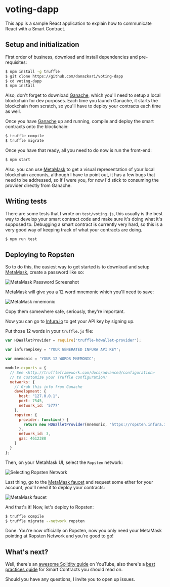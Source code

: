 # voting-dapp

This app is a sample React application to explain how to communicate React with a Smart Contract.


## Setup and initialization

First order of business, download and install dependencies and pre-requisites:

```bash
$ npm install -g truffle
$ git clone https://github.com/danazkari/voting-dapp
$ cd voting-dapp
$ npm install
```

Also, don't forget to download [Ganache], which you'll need to setup a local blockchain for dev
purposes. Each time you launch Ganache, it starts the blockchain from scratch, so you'll have to
deploy your contracts each time as well.

Once you have [Ganache] up and running, compile and deploy the smart contracts onto the blockchain:

```bash
$ truffle compile
$ truffle migrate
```

Once you have that ready, all you need to do now is run the front-end:

```bash
$ npm start
```

Also, you can use [MetaMask] to get a visual representation of your local blockchain accounts,
although I have to point out, it has a few bugs that need to be addressed, so If I were you,
for now I'd stick to consuming the provider directly from Ganache.

## Writing tests

There are some tests that I wrote on `test/voting.js`, this usually is the best way to develop your
smart contract code and make sure it's doing what it's supposed to. Debugging a smart contract is
currently very hard, so this is a very good way of keeping track of what your contracts are doing.

```bash
$ npm run test
```

## Deploying to Ropsten

So to do this, the easiest way to get started is to download and setup [MetaMask], create a password
like so:

![MetaMask Password Screenshot][metamask-password]

MetaMask will give you a 12 word mnemonic which you'll need to save:

![MetaMask mnemonic][metamask-mnemonic]

Copy them somewhere safe, seriously, they're important.

Now you can go to [Infura.io] to get your API key by signing up.

Put those 12 words in your `truffle.js` file:

```javascript
var HDWalletProvider = require('truffle-hdwallet-provider');

var infuraApiKey = 'YOUR GENERATED INFURA API KEY';

var mnemonic = 'YOUR 12 WORDS MNEMONIC';

module.exports = {
  // See <http://truffleframework.com/docs/advanced/configuration>
  // to customize your Truffle configuration!
  networks: {
    // Grab this info from Ganache
    development: {
      host: "127.0.0.1",
      port: 7545,
      network_id: '5777'
    },
    ropsten: {
      provider: function() {
        return new HDWalletProvider(mnemonic, 'https://ropsten.infura.io/' + infuraApiKey);
      },
      network_id: 3,
      gas: 4612388
    }
  }
};
```

Then, on your MetaMask UI, select the `Ropsten` network:

![Selecting Ropsten Network][metamask-ropsten-network]

Last thing, go to the [MetaMask faucet] and request some ether for your account, you'll
need it to deploy your contracts:

![MetaMask faucet][metamask-faucet]

And that's it! Now, let's deploy to Ropsten:

```bash
$ truffle compile
$ truffle migrate --network ropsten
```

Done. You're now officially on Ropsten, now you only need your MetaMask pointing at Ropsten Network and you're good to go!

## What's next?

Well, there's an [awesome Solidity guide] on YouTube, also there's a [best practices guide] for Smart Contracts
you should read on.

Should you have any questions, I invite you to open up issues.

[Ganache]: https://truffleframework.com/ganache/
[MetaMask]: https://metamask.io
[awesome Solidity guide]: https://www.youtube.com/watch?v=v_hU0jPtLto&list=PL16WqdAj66SCOdL6XIFbke-XQg2GW_Avg
[best practices guide]: https://consensys.github.io/smart-contract-best-practices/
[Infura.io]: https://infura.io/
[MetaMask faucet]: https://faucet.metamask.io/

[metamask-password]: http://res.cloudinary.com/danielpradogl/image/upload/c_scale,w_300/v1518022946/Screen_Shot_2018-02-07_at_11.01.58_AM_amv8i4.png
[metamask-mnemonic]: http://res.cloudinary.com/danielpradogl/image/upload/c_scale,w_300/v1518023493/Screen_Shot_2018-02-07_at_11.05.50_AM_qwfvpv.png
[metamask-ropsten-network]: http://res.cloudinary.com/danielpradogl/image/upload/c_scale,w_300/v1518025740/Screen_Shot_2018-02-07_at_11.48.36_AM_fkjjho.png
[metamask-faucet]: http://res.cloudinary.com/danielpradogl/image/upload/c_scale,h_214/v1518029297/faucet_i59i1w.png
